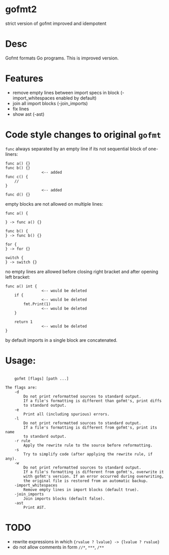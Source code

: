 # gofmt2
strict version of gofmt improved and idempotent

Desc
====

Gofmt formats Go programs. This is improved version.

Features
====

- remove empty lines between import specs in block (-import\_whitespaces enabled by default)
- join all import blocks (-join\_imports)
- fix lines
- show ast (-ast)

Code style changes to original `gofmt`
====

`func` always separated by an empty line if its not sequential block of one-liners:

```
func a() {}
func b() {}
                <-- added
func c() {
    //
}
                <-- added
func d() {}

```

empty blocks are not allowed on multiple lines:

```
func a() {

} -> func a() {}

func b() {
} -> func b() {}

for {
} -> for {}

switch {
} -> switch {}
```

no empty lines are allowed before closing right bracket and after opening left bracket:

```
func a() int {
                <-- would be deleted
    if {
                <-- would be deleted
        fmt.Print(1)
                <-- would be deleted
    }

    return 1
                <-- would be deleted
}
```

by default imports in a single block are concatenated.

Usage:
====

```

	gofmt [flags] [path ...]

The flags are:
	-d
		Do not print reformatted sources to standard output.
		If a file's formatting is different than gofmt's, print diffs
		to standard output.
	-e
		Print all (including spurious) errors.
	-l
		Do not print reformatted sources to standard output.
		If a file's formatting is different from gofmt's, print its name
		to standard output.
	-r rule
		Apply the rewrite rule to the source before reformatting.
	-s
		Try to simplify code (after applying the rewrite rule, if any).
	-w
		Do not print reformatted sources to standard output.
		If a file's formatting is different from gofmt's, overwrite it
		with gofmt's version. If an error occurred during overwriting,
		the original file is restored from an automatic backup.
	-import_whitespaces
		Remove empty lines in import blocks (default true).
	-join_imports
		Join imports blocks (default false).
	-ast
		Print AST.
``````

TODO
====

- rewrite expressions in which `{rvalue ? lvalue} -> {lvalue ? rvalue}`
- do not allow comments in form `//*`, `***`, `/**`

